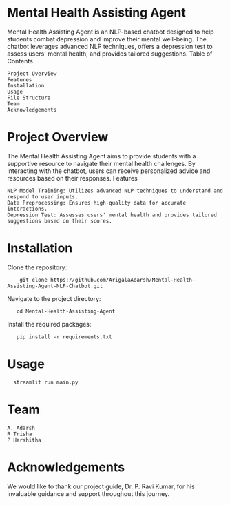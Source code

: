 # Mental Health Assisting Agent

Mental Health Assisting Agent is an NLP-based chatbot designed to help students combat depression and improve their mental well-being. The chatbot leverages advanced NLP techniques, offers a depression test to assess users' mental health, and provides tailored suggestions.
Table of Contents

    Project Overview
    Features
    Installation
    Usage
    File Structure
    Team
    Acknowledgements

# Project Overview

The Mental Health Assisting Agent aims to provide students with a supportive resource to navigate their mental health challenges. By interacting with the chatbot, users can receive personalized advice and resources based on their responses.
Features

    NLP Model Training: Utilizes advanced NLP techniques to understand and respond to user inputs.
    Data Preprocessing: Ensures high-quality data for accurate interactions.
    Depression Test: Assesses users' mental health and provides tailored suggestions based on their scores.

# Installation

Clone the repository:

 
```
    git clone https://github.com/ArigalaAdarsh/Mental-Health-Assisting-Agent-NLP-Chatbot.git
```
Navigate to the project directory:

 ```
    cd Mental-Health-Assisting-Agent
```
Install the required packages:

 ```
    pip install -r requirements.txt
```
# Usage

 
 ```
   streamlit run main.py
 ```
 
# Team

    A. Adarsh
    R Trisha
    P Harshitha

# Acknowledgements

We would like to thank our project guide, Dr. P. Ravi Kumar, for his invaluable guidance and support throughout this journey.

